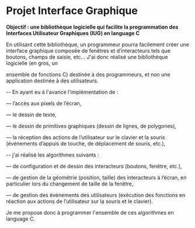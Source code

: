 <h1> Projet Interface Graphique </h1> 

<strong> Objectif : une bibliothèque logicielle qui facilite la programmation des Interfaces Utilisateur Graphiques (IUG) en language C </strong> 

En utilisant cette bibliothèque, un programmeur pourra facilement créer une interface graphique composée de fenêtres et d’interacteurs tels que boutons, champs de saisie, etc...  J'ai donc réalisé une bibliothèque logicielle (en gros, un

ensemble de fonctions C) destinée à des programmeurs, et non une application destinée à des utilisateurs. 

-- En ayant eu à l'avance l'implémentation de :

— l’accès aux pixels de l’écran,

— le dessin de texte,

— le dessin de primitives graphiques (dessin de lignes, de polygones),

— la réception des actions de l’utilisateur sur le clavier et la souris (événements d’appuis de touche, de déplacement de souris, etc.),

-- j'ai réalisé les algorithmes suivants :

— de configuration et de dessin des interacteurs (boutons, fenêtre, etc.),

— de gestion de la géométrie (position, taille) des interacteurs à l’écran, en particulier lors du changement de taille de la fenêtre,

— de gestion des événements des utilisateurs (exécution des fonctions en réaction aux actions de l’utilisateur sur la souris et le clavier).

Je me propose donc à programmer l'ensemble de ces algorithmes en language C.
